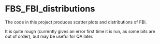 # FBS_FBI_distributions

The code in this project produces scatter plots and distributions of FBI.

It is quite rough (currently gives an error first time it is run, as some bits are out of order), but may be useful for QA later.
